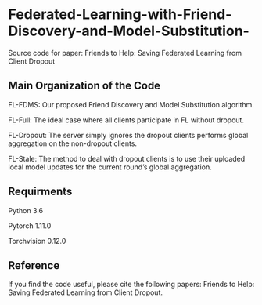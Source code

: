 # Federated-Learning-with-Friend-Discovery-and-Model-Substitution-
Source code for paper: Friends to Help: Saving Federated Learning from Client Dropout
## Main Organization of the Code
FL-FDMS: Our proposed Friend Discovery and Model Substitution algorithm.  


FL-Full: The ideal case where all clients participate in FL without dropout.  


FL-Dropout: The server simply ignores the dropout clients performs global aggregation on the non-dropout clients.  


FL-Stale: The method to deal with dropout clients is to use their uploaded local model updates for the current round’s global aggregation.  

## Requirments
Python 3.6

Pytorch 1.11.0

Torchvision 0.12.0
## Reference
If you find the code useful, please cite the following papers:
Friends to Help: Saving Federated Learning from Client Dropout. 

